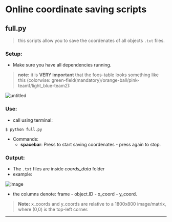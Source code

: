 # Online coordinate saving scripts

## full.py
> this scripts allow you to save the coordenates of all objects `.txt` files.

### Setup: 

- Make sure you have all dependencies running. 

> **note:** it is **VERY important** that the foos-table looks something like this (colorwise: green-field(mandatory)/orange-ball/pink-team1/light_blue-team2):

![untitled](https://user-images.githubusercontent.com/32227452/85506883-3b825680-b5bf-11ea-8fe1-72ab7d444f7d.png)

### Use: 

- call using terminal: 
```shell
$ python full.py
```

- Commands: 
	- **spacebar**: Press to start saving coordenates - press again to stop. 

### Output: 

- The `.txt` files are inside *coords_data* folder
- example:

![image](https://user-images.githubusercontent.com/32227452/85506362-383a9b00-b5be-11ea-83e4-9a7ee72cb920.png)

- the columns denote: frame - object.ID - x_coord - y_coord. 
> **Note:** x_coords and y_coords are relative to a 1800x800 image/matrix, where (0,0) is the top-left corner. 

---





